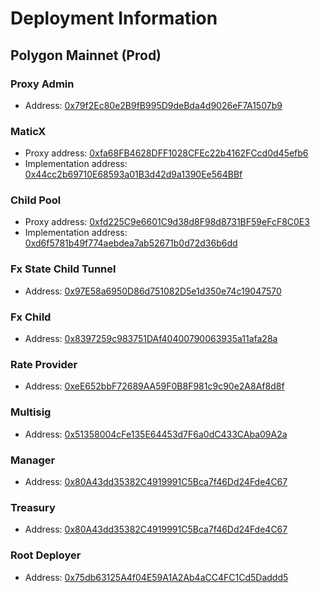 # Deployment Information

## Polygon Mainnet (Prod)

### Proxy Admin

-   Address: [0x79f2Ec80e2B9fB995D9deBda4d9026eF7A1507b9](https://polygonscan.com/address/0x79f2Ec80e2B9fB995D9deBda4d9026eF7A1507b9)

### MaticX

-   Proxy address: [0xfa68FB4628DFF1028CFEc22b4162FCcd0d45efb6](https://polygonscan.com/address/0xfa68FB4628DFF1028CFEc22b4162FCcd0d45efb6)
-   Implementation address: [0x44cc2b69710E68593a01B3d42d9a1390Ee564BBf](https://polygonscan.com/address/0x44cc2b69710E68593a01B3d42d9a1390Ee564BBf)

### Child Pool

-   Proxy address: [0xfd225C9e6601C9d38d8F98d8731BF59eFcF8C0E3](https://polygonscan.com/address/0xfd225C9e6601C9d38d8F98d8731BF59eFcF8C0E3)
-   Implementation address: [0xd6f5781b49f774aebdea7ab52671b0d72d36b6dd](https://polygonscan.com/address/0xd6f5781b49f774aebdea7ab52671b0d72d36b6dd)

### Fx State Child Tunnel

-   Address: [0x97E58a6950D86d751082D5e1d350e74c19047570](https://polygonscan.com/address/0x97E58a6950D86d751082D5e1d350e74c19047570)

### Fx Child

-   Address: [0x8397259c983751DAf40400790063935a11afa28a](https://amoy.polygonscan.com/address/0x8397259c983751DAf40400790063935a11afa28a)

### Rate Provider

-   Address: [0xeE652bbF72689AA59F0B8F981c9c90e2A8Af8d8f](https://polygonscan.com/address/0xeE652bbF72689AA59F0B8F981c9c90e2A8Af8d8f)

### Multisig

-   Address: [0x51358004cFe135E64453d7F6a0dC433CAba09A2a](https://polygonscan.com/address/0x51358004cFe135E64453d7F6a0dC433CAba09A2a)

### Manager

-   Address: [0x80A43dd35382C4919991C5Bca7f46Dd24Fde4C67](https://polygonscan.com/address/0x80A43dd35382C4919991C5Bca7f46Dd24Fde4C67)

### Treasury

-   Address: [0x80A43dd35382C4919991C5Bca7f46Dd24Fde4C67](https://polygonscan.com/address/0x80A43dd35382C4919991C5Bca7f46Dd24Fde4C67)

### Root Deployer

-   Address: [0x75db63125A4f04E59A1A2Ab4aCC4FC1Cd5Daddd5](https://polygonscan.com/address/0x75db63125A4f04E59A1A2Ab4aCC4FC1Cd5Daddd5)
